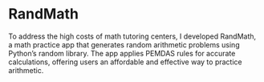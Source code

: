 # RandMath

To address the high costs of math tutoring centers, I developed RandMath, a math practice app that generates random arithmetic problems using Python’s random library. The app applies PEMDAS rules for accurate calculations, offering users an affordable and effective way to practice arithmetic. 
